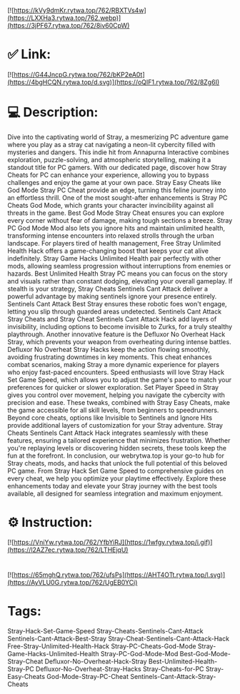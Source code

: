 [![https://kVy9dmKr.rytwa.top/762/RBXTVs4w](https://LXXHa3.rytwa.top/762.webp)](https://3jPF67.rytwa.top/762/8iv60CpW)
# ✅ Link:
[![https://G44JncpG.rytwa.top/762/bKP2eA0t](https://4bgHCQN.rytwa.top/d.svg)](https://oQIF1.rytwa.top/762/8Zg6I)
# 💻 Description:
Dive into the captivating world of Stray, a mesmerizing PC adventure game where you play as a stray cat navigating a neon-lit cybercity filled with mysteries and dangers. This indie hit from Annapurna Interactive combines exploration, puzzle-solving, and atmospheric storytelling, making it a standout title for PC gamers. With our dedicated page, discover how Stray Cheats for PC can enhance your experience, allowing you to bypass challenges and enjoy the game at your own pace. Stray Easy Cheats like God Mode Stray PC Cheat provide an edge, turning this feline journey into an effortless thrill.
One of the most sought-after enhancements is Stray PC Cheats God Mode, which grants your character invincibility against all threats in the game. Best God Mode Stray Cheat ensures you can explore every corner without fear of damage, making tough sections a breeze. Stray PC God Mode Mod also lets you ignore hits and maintain unlimited health, transforming intense encounters into relaxed strolls through the urban landscape.
For players tired of health management, Free Stray Unlimited Health Hack offers a game-changing boost that keeps your cat alive indefinitely. Stray Game Hacks Unlimited Health pair perfectly with other mods, allowing seamless progression without interruptions from enemies or hazards. Best Unlimited Health Stray PC means you can focus on the story and visuals rather than constant dodging, elevating your overall gameplay.
If stealth is your strategy, Stray Cheats Sentinels Cant Attack deliver a powerful advantage by making sentinels ignore your presence entirely. Sentinels Cant Attack Best Stray ensures these robotic foes won't engage, letting you slip through guarded areas undetected. Sentinels Cant Attack Stray Cheats and Stray Cheat Sentinels Cant Attack Hack add layers of invisibility, including options to become invisible to Zurks, for a truly stealthy playthrough.
Another innovative feature is the Defluxor No Overheat Hack Stray, which prevents your weapon from overheating during intense battles. Defluxor No Overheat Stray Hacks keep the action flowing smoothly, avoiding frustrating downtimes in key moments. This cheat enhances combat scenarios, making Stray a more dynamic experience for players who enjoy fast-paced encounters.
Speed enthusiasts will love Stray Hack Set Game Speed, which allows you to adjust the game's pace to match your preferences for quicker or slower exploration. Set Player Speed in Stray gives you control over movement, helping you navigate the cybercity with precision and ease. These tweaks, combined with Stray Easy Cheats, make the game accessible for all skill levels, from beginners to speedrunners.
Beyond core cheats, options like Invisible to Sentinels and Ignore Hits provide additional layers of customization for your Stray adventure. Stray Cheats Sentinels Cant Attack Hack integrates seamlessly with these features, ensuring a tailored experience that minimizes frustration. Whether you're replaying levels or discovering hidden secrets, these tools keep the fun at the forefront.
In conclusion, our webrytwa.top is your go-to hub for Stray cheats, mods, and hacks that unlock the full potential of this beloved PC game. From Stray Hack Set Game Speed to comprehensive guides on every cheat, we help you optimize your playtime effectively. Explore these enhancements today and elevate your Stray journey with the best tools available, all designed for seamless integration and maximum enjoyment.

# ⚙️ Instruction:
[![https://VniYw.rytwa.top/762/YfbYiRJ](https://1wfgy.rytwa.top/i.gif)](https://l2AZ7ec.rytwa.top/762/LTHEjqU)
#
[![https://65mghQ.rytwa.top/762/ufsPs](https://AHT4OTt.rytwa.top/l.svg)](https://AyVLU0G.rytwa.top/762/UgEB0YCi)
# Tags:
Stray-Hack-Set-Game-Speed Stray-Cheats-Sentinels-Cant-Attack Sentinels-Cant-Attack-Best-Stray Stray-Cheat-Sentinels-Cant-Attack-Hack Free-Stray-Unlimited-Health-Hack Stray-PC-Cheats-God-Mode Stray-Game-Hacks-Unlimited-Health Stray-PC-God-Mode-Mod Best-God-Mode-Stray-Cheat Defluxor-No-Overheat-Hack-Stray Best-Unlimited-Health-Stray-PC Defluxor-No-Overheat-Stray-Hacks Stray-Cheats-for-PC Stray-Easy-Cheats God-Mode-Stray-PC-Cheat Sentinels-Cant-Attack-Stray-Cheats






